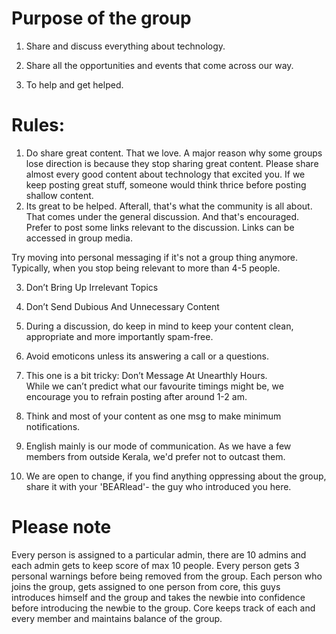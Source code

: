 # Purpose of the group
1. Share and discuss everything about technology.

2. Share all the opportunities and events that come across our way. 

3. To help and get helped.

# Rules:
1. Do share great content. That we love.
A major reason why some groups lose direction is because they stop sharing great content.
Please share almost every good content about technology that excited you. 
If we keep posting great stuff, someone would think thrice before posting shallow content.
2. Its great to be helped.
Afterall, that's what the community is all about. That comes under the general discussion. And that's encouraged. Prefer to post some links relevant to the discussion. Links can be accessed in group media.

Try moving into personal messaging if it's not a group thing anymore.
Typically, when you stop being relevant to more than 4-5 people.

3. Don’t Bring Up Irrelevant Topics

4. Don’t Send Dubious And Unnecessary Content

5. During a discussion, do keep in mind to keep your content clean, appropriate and more importantly spam-free.

6. Avoid emoticons unless its answering a call or a questions. 

7. This one is a bit tricky: Don’t Message At Unearthly Hours.  
While we can’t predict what our favourite timings might be, we encourage you to refrain posting after around 1-2 am.

8. Think and most of your content as one msg to make minimum notifications.

9. English mainly is our mode of communication. As we have a few members from outside Kerala, we'd prefer not to outcast them.

10. We are open to change, if you find anything oppressing about the group, share it with your 'BEARlead'- the guy who introduced you here.

# Please note
Every person is assigned to a particular admin, there are 10 admins and each admin gets to keep score of max 10 people.
Every person gets 3 personal warnings before being removed from the group.
Each person who joins the group, gets assigned to one person from core, this guys introduces himself and the group and takes the newbie into confidence before introducing the newbie to the group.
Core keeps track of each and every member and maintains balance of the group.
